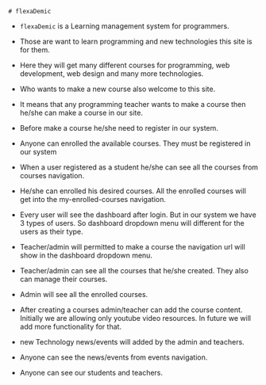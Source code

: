 `# flexaDemic` 

* `flexaDemic` is a Learning management system for programmers. 
* Those are want to learn programming and new technologies this site is for them.
* Here they will get many different courses for programming, web development, web design and many more technologies.
* Who wants to make a new course also welcome to this site.
* It means that any programming teacher wants to make a course then he/she can make a course in our site.
* Before make a course he/she need to register in our system.
* Anyone can enrolled the available courses. They must be registered in our system
* When a user registered as a student he/she can see all the courses from courses navigation.
* He/she can enrolled his desired courses. All the enrolled courses will get into the my-enrolled-courses navigation. 

* Every user will see the dashboard after login. But in our system we have 3 types of users. So dashboard dropdown menu will different for the users as their type. 

* Teacher/admin will permitted to make a course the navigation url will show in the dashboard dropdown menu. 
* Teacher/admin can see all the courses that he/she created. They also can manage their courses. 
* Admin will see all the enrolled courses.
* After creating a courses admin/teacher can add the course content. Initially we are allowing only youtube video resources. In future we will add more functionality for that.

* new Technology news/events will added by the admin and teachers. 
* Anyone can see the news/events from events navigation.
* Anyone can see our students and teachers.
